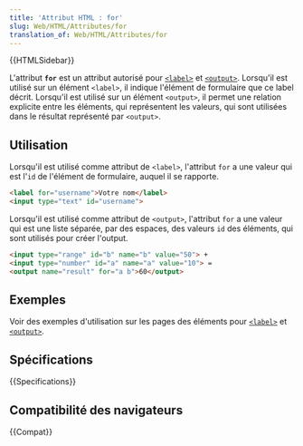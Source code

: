 ```yaml
---
title: 'Attribut HTML : for'
slug: Web/HTML/Attributes/for
translation_of: Web/HTML/Attributes/for
---
```


{{HTMLSidebar}}

L'attribut **`for`** est un attribut autorisé pour [`<label>`](/fr/docs/Web/HTML/Element/label) et [`<output>`](/fr/docs/Web/HTML/Element/output). Lorsqu'il est utilisé sur un élément `<label>`, il indique l'élément de formulaire que ce label décrit. Lorsqu'il est utilisé sur un élément `<output>`, il permet une relation explicite entre les éléments, qui représentent les valeurs, qui sont utilisées dans le résultat représenté par `<output>`.

## Utilisation

Lorsqu'il est utilisé comme attribut de `<label>`, l'attribut `for` a une valeur qui est l'`id` de l'élément de formulaire, auquel il se rapporte.

```html
<label for="username">Votre nom</label>
<input type="text" id="username">
```

Lorsqu'il est utilisé comme attribut de `<output>`, l'attribut `for` a une valeur qui est une liste séparée, par des espaces, des valeurs `id` des éléments, qui sont utilisés pour créer l'output.

```html
<input type="range" id="b" name="b" value="50"> +
<input type="number" id="a" name="a" value="10"> =
<output name="result" for="a b">60</output>
```

## Exemples

Voir des exemples d'utilisation sur les pages des éléments pour [`<label>`](/fr/docs/Web/HTML/Element/label) et [`<output>`](/fr/docs/Web/HTML/Element/output).

## Spécifications

{{Specifications}}

## Compatibilité des navigateurs

{{Compat}}

